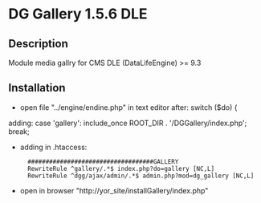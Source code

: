 DG Gallery 1.5.6 DLE
====================


Description
-----------
Module media gallry for CMS DLE (DataLifeEngine) >= 9.3

Installation
------------

* open file "../engine/endine.php" in text editor
after:
        switch ($do) {

adding:
        	case 'gallery':
        		    include_once ROOT_DIR . '/DGGallery/index.php';
                break;

* adding in .htaccess:


        ###################################GALLERY
        RewriteRule ^gallery/.*$ index.php?do=gallery [NC,L]
        RewriteRule ^dgg/ajax/admin/.*$ admin.php?mod=dg_gallery [NC,L]

* open in browser "http://yor_site/installGallery/index.php"
